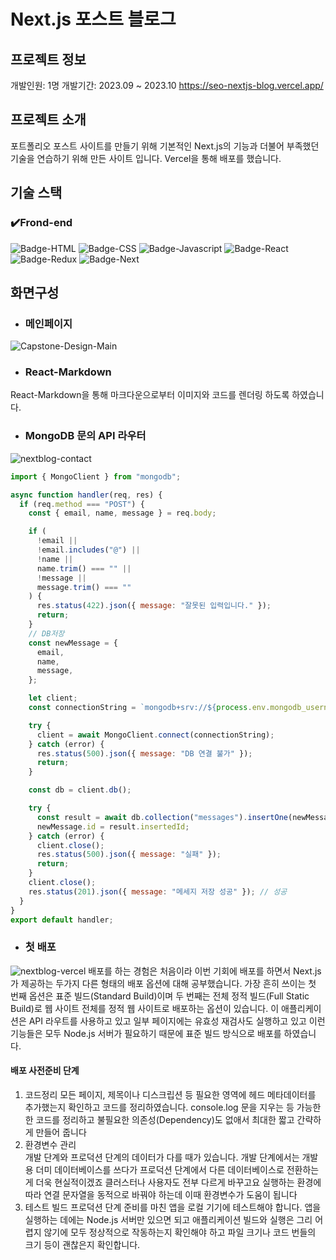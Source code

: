 
# Next.js 포스트 블로그

## 프로젝트 정보
개발인원: 1명
개발기간: 2023.09 ~ 2023.10
https://seo-nextjs-blog.vercel.app/

## 프로젝트 소개

포트폴리오 포스트 사이트를 만들기 위해 기본적인 Next.js의 기능과 더불어 부족했던 기술을 연습하기 위해 만든 사이트 입니다.
Vercel을 통해 배포를 했습니다. 

## 기술 스택

### ✔️Frond-end

![Badge-HTML](../badges/badge-html.svg)
![Badge-CSS](../badges/badge-css.svg)
![Badge-Javascript](../badges/badge-javascript.svg)
![Badge-React](../badges/badge-react.svg)
![Badge-Redux](../badges/badge-redux.svg)
![Badge-Next](../badges/badge-next.svg)

## 화면구성

- ### 메인페이지

![Capstone-Design-Main](capstone-design-main.gif)




- ### React-Markdown

React-Markdown을 통해 마크다운으로부터 이미지와 코드를 렌더링 하도록 하였습니다.

- ### MongoDB 문의 API 라우터 
![nextblog-contact](https://github.com/zenu98/nextjs-blog/assets/90780629/f8a528ec-c7c0-4694-be2e-2340dc446180)
```js
import { MongoClient } from "mongodb";

async function handler(req, res) {
  if (req.method === "POST") {
    const { email, name, message } = req.body;

    if (
      !email ||
      !email.includes("@") ||
      !name ||
      name.trim() === "" ||
      !message ||
      message.trim() === ""
    ) {
      res.status(422).json({ message: "잘못된 입력입니다." });
      return;
    }
    // DB저장
    const newMessage = {
      email,
      name,
      message,
    };

    let client;
    const connectionString = `mongodb+srv://${process.env.mongodb_username}:${process.env.mongodb_password}${process.env.mongodb_clustername}.hgiisqy.mongodb.net/${process.env.mongodb_dbname}?retryWrites=true&w=majority`;

    try {
      client = await MongoClient.connect(connectionString);
    } catch (error) {
      res.status(500).json({ message: "DB 연결 불가" });
      return;
    }

    const db = client.db();

    try {
      const result = await db.collection("messages").insertOne(newMessage);
      newMessage.id = result.insertedId;
    } catch (error) {
      client.close();
      res.status(500).json({ message: "실패" });
      return;
    }
    client.close();
    res.status(201).json({ message: "메세지 저장 성공" }); // 성공
  }
}
export default handler;


```

- ### 첫 배포
 ![nextblog-vercel](https://github.com/zenu98/nextjs-blog/assets/90780629/ad3bb0ba-238e-45f9-9567-df65e51df94b)
배포를 하는 경험은 처음이라 이번 기회에 배포를 하면서 Next.js가 제공하는 두가지 다른 형태의 배포 옵션에 대해 공부했습니다. 가장 흔히 쓰이는 첫 번째 옵션은 표준 빌드(Standard Build)이며
두 번째는 전체 정적 빌드(Full Static Build)로 웹 사이트 전체를 정적 웹 사이트로 배포하는 옵션이 있습니다. 이 애플리케이션은 API 라우트를 사용하고 있고
일부 페이지에는 유효성 재검사도 실행하고 있고 이런 기능들은 모두 Node.js 서버가 필요하기 때문에 표준 빌드 방식으로 배포를 하였습니다.
 #### 배포 사전준비 단계
1. 코드정리
  모든 페이지, 제목이나 디스크립션 등 필요한 영역에 헤드 메타데이터를 추가했는지 확인하고 코드를 정리하였습니다.
console.log 문을 지우는 등 가능한 한 코드를 정리하고 불필요한 의존성(Dependency)도 없애서 최대한 짧고 간략하게 만들어 줍니다
2. 환경변수 관리   
  개발 단계와 프로덕션 단계의 데이터가 다를 때가 있습니다.
  개발 단계에서는 개발용 더미 데이터베이스를 쓰다가 프로덕션 단계에서 다른 데이터베이스로 전환하는 게 더욱 현실적이겠죠 클러스터나 사용자도 전부 다르게 바꾸고요
  실행하는 환경에 따라 연결 문자열을 동적으로 바꿔야 하는데 이때 환경변수가 도움이 됩니다
3. 테스트 빌드
    프로덕션 단계 준비를 마친 앱을 로컬 기기에 테스트해야 합니다.
앱을 실행하는 데에는 Node.js 서버만 있으면 되고 애플리케이션 빌드와 실행은 그리 어렵지 않기에 모두 정상적으로 작동하는지 확인해야 하고 파일 크기나 코드 번들의 크기 등이 괜찮은지 확인합니다. 


